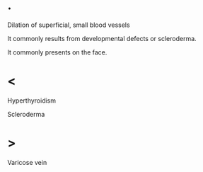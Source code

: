 # .

Dilation of superficial, small blood vessels

It commonly results from developmental defects or scleroderma.

It commonly presents on the face.

# <

Hyperthyroidism

Scleroderma

# >

Varicose vein
